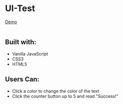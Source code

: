 <h1>UI-Test</h1>
<a href="https://bd2187.github.io/ui-test/">
  Demo
</a>
<br />
<br />

<h2>Built with:</h2>
<ul>
  <li>Vanilla JavaScript</li>
  <li>CSS3</li>
  <li>HTML5</li>
</ul>

<h2>Users Can:</h2>
<ul>
  <li>Click a color to change the color of the text</li>
  <li>Click the counter button up to 5 and read "Success!"</li>
</ul>
